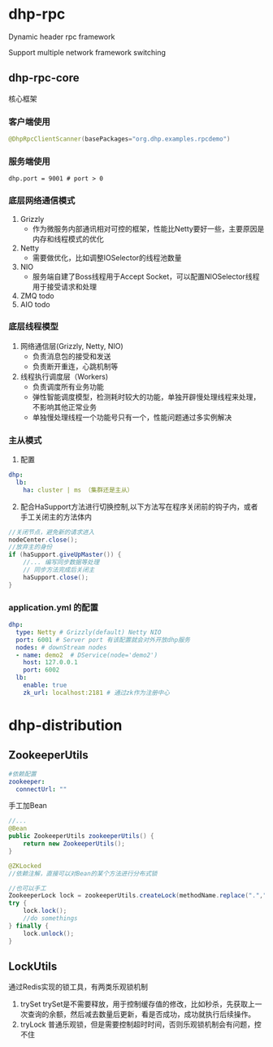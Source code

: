 # dhp-rpc
 Dynamic header rpc framework
 
 Support multiple network framework switching
 
 ## dhp-rpc-core
 核心框架
 
 ### 客户端使用
 
 ```java
@DhpRpcClientScanner(basePackages="org.dhp.examples.rpcdemo")
```

### 服务端使用
```properties
dhp.port = 9001 # port > 0

```

### 底层网络通信模式
1. Grizzly
   - 作为微服务内部通讯相对可控的框架，性能比Netty要好一些，主要原因是内存和线程模式的优化
2. Netty
   - 需要做优化，比如调整IOSelector的线程池数量
3. NIO
   - 服务端自建了Boss线程用于Accept Socket，可以配置NIOSelector线程用于接受请求和处理
4. ZMQ
   todo
5. AIO
   todo
### 底层线程模型
1. 网络通信层(Grizzly, Netty, NIO)
   - 负责消息包的接受和发送
   - 负责断开重连，心跳机制等
2. 线程执行调度层（Workers)
   - 负责调度所有业务功能
   - 弹性智能调度模型，检测耗时较大的功能，单独开辟慢处理线程来处理，不影响其他正常业务
   - 单独慢处理线程一个功能号只有一个，性能问题通过多实例解决

### 主从模式
1. 配置
~~~yaml
dhp:
  lb:
    ha: cluster | ms （集群还是主从）
~~~
2. 配合HaSupport方法进行切换控制,以下方法写在程序关闭前的钩子内，或者手工关闭主的方法体内
~~~java
//关闭节点，避免新的请求进入
nodeCenter.close();
//放弃主的身份
if (haSupport.giveUpMaster()) {
    //... 编写同步数据等处理
    // 同步方法完成后关闭主
    haSupport.close();
}
~~~


### application.yml 的配置

```yaml
dhp:
  type: Netty # Grizzly(default) Netty NIO
  port: 6001 # Server port 有该配置就会对外开放dhp服务
  nodes: # downStream nodes
  - name: demo2  # DService(node='demo2')
    host: 127.0.0.1
    port: 6002
  lb:
    enable: true
    zk_url: localhost:2181 # 通过zk作为注册中心
```

                          
                          
# dhp-distribution
## ZookeeperUtils
```yaml
#依赖配置
zookeeper:
  connectUrl: ""
```     
手工加Bean
```java
//...
@Bean
public ZookeeperUtils zookeeperUtils() {
    return new ZookeeperUtils();
}
```

```java
@ZKLocked
//依赖注解，直接可以对Bean的某个方法进行分布式锁

//也可以手工
ZookeeperLock lock = zookeeperUtils.createLock(methodName.replace(".","_"));
try {
    lock.lock();
    //do somethings
} finally {
    lock.unlock();
}

```
## LockUtils
通过Redis实现的锁工具，有两类乐观锁机制
1. trySet
   trySet是不需要释放，用于控制缓存值的修改，比如秒杀，先获取上一次查询的余额，然后减去数量后更新，看是否成功，成功就执行后续操作。
2. tryLock
    普通乐观锁，但是需要控制超时时间，否则乐观锁机制会有问题，控不住
 
